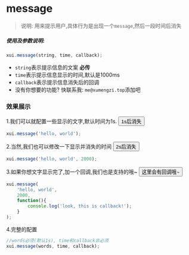 <link rel="stylesheet" type="text/css" href="../assets/xui.css">
<script type="text/javascript" src="../assets/xui.js"></script>

# message

>说明: 用来提示用户,具体行为是出现一个`message`,然后一段时间后消失

##### 使用及参数说明:
```js
xui.message(string, time, callback);
```
* `string`表示提示信息的文案 **必传**
* `time`表示提示信息显示的时间,默认是1000ms
* `callback`表示提示信息消失后的回调
* 没有你想要的功能? 快联系我: `me@xumengzi.top`添加吧

### 效果展示

1.我们可以就配置一些显示的文字,默认时间为1s.
<button class="xui_btn xui_btn_default" id="show_message">1s后消失</button>

<script type="text/javascript">
document.getElementById('show_message').onclick=function(){
	xui.message('hello, world');
}
</script>

```js
xui.message('hello, world');
```

2.当然,我们也可以修改一下显示并消失的时间
<button class="xui_btn xui_btn_default" id="show_message1">2s后消失</button>

<script type="text/javascript">
document.getElementById('show_message1').onclick=function(){
	xui.message('hello, world', 2000);
}
</script>

```js
xui.message('hello, world', 2000);
```
3.如果你想文字显示完了,加一个回调,我们也是支持的哦~
<button class="xui_btn xui_btn_default" id="show_message2">这里会有回调哦~</button>

<script type="text/javascript">
document.getElementById('show_message2').onclick=function(){
	xui.message('hello, world', 2000, function(){console.log('look, this is callback!');});
}
</script>

```js
xui.message(
	'hello, world', 
	2000, 
	function(){
		console.log('look, this is callback!');
	}
);
```

4.完整的配置
```js
//words必须(默认1s), time和callback非必须
xui.message(words, time, callback);
```